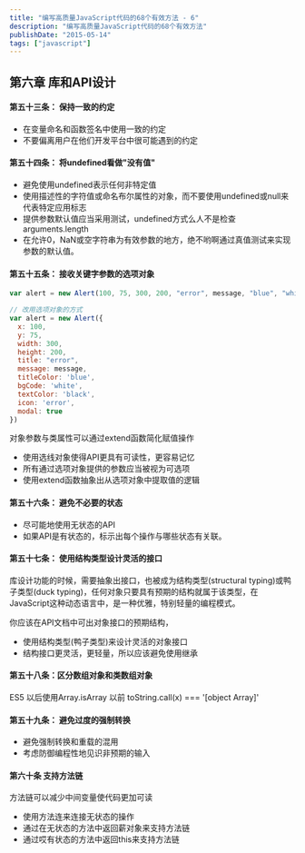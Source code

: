 ```yaml
---
title: "编写高质量JavaScript代码的68个有效方法 - 6"
description: "编写高质量JavaScript代码的68个有效方法"
publishDate: "2015-05-14"
tags: ["javascript"]
---
```



## 第六章 库和API设计

#### 第五十三条： 保持一致的约定

- 在变量命名和函数签名中使用一致的约定
- 不要偏离用户在他们开发平台中很可能遇到的约定

#### 第五十四条： 将undefined看做"没有值"

- 避免使用undefined表示任何非特定值
- 使用描述性的字符值或命名布尔属性的对象，而不要使用undefined或null来代表特定应用标志
- 提供参数默认值应当采用测试，undefined方式么人不是检查arguments.length
- 在允许0，NaN或空字符串为有效参数的地方，绝不哟啊通过真值测试来实现参数的默认值。

#### 第五十五条： 接收关键字参数的选项对象

```js
var alert = new Alert(100, 75, 300, 200, "error", message, "blue", "white", "black", "error", true)

// 改用选项对象的方式
var alert = new Alert({
  x: 100,
  y: 75,
  width: 300,
  height: 200,
  title: "error",
  message: message,
  titleColor: 'blue',
  bgCode: 'white',
  textColor: 'black',
  icon: 'error',
  modal: true
})
```

对象参数与类属性可以通过extend函数简化赋值操作

- 使用选线对象使得API更具有可读性，更容易记忆
- 所有通过选项对象提供的参数应当被视为可选项
- 使用extend函数抽象出从选项对象中提取值的逻辑

#### 第五十六条： 避免不必要的状态

- 尽可能地使用无状态的API
- 如果API是有状态的，标示出每个操作与哪些状态有关联。

#### 第五十七条： 使用结构类型设计灵活的接口

库设计功能的时候，需要抽象出接口，也被成为结构类型(structural typing)或鸭子类型(duck typing)，任何对象只要具有预期的结构就属于该类型，在JavaScript这种动态语言中，是一种优雅，特别轻量的编程模式。

你应该在API文档中可出对象接口的预期结构，

- 使用结构类型(鸭子类型)来设计灵活的对象接口
- 结构接口更灵活，更轻量，所以应该避免使用继承

#### 第五十八条：区分数组对象和类数组对象

ES5 以后使用Array.isArray
以前 toString.call(x) === '[object Array]'

#### 第五十九条： 避免过度的强制转换

- 避免强制转换和重载的混用
- 考虑防御编程性地见识非预期的输入

#### 第六十条 支持方法链

方法链可以减少中间变量使代码更加可读

- 使用方法连来连接无状态的操作
- 通过在无状态的方法中返回薪对象来支持方法链
- 通过哎有状态的方法中返回this来支持方法链


